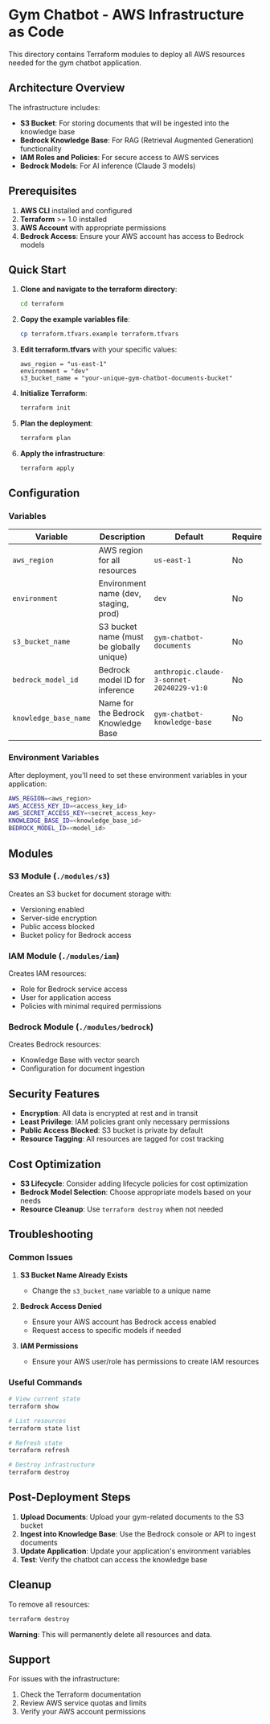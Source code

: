 # Gym Chatbot - AWS Infrastructure as Code

This directory contains Terraform modules to deploy all AWS resources needed for the gym chatbot application.

## Architecture Overview

The infrastructure includes:

- **S3 Bucket**: For storing documents that will be ingested into the knowledge base
- **Bedrock Knowledge Base**: For RAG (Retrieval Augmented Generation) functionality
- **IAM Roles and Policies**: For secure access to AWS services
- **Bedrock Models**: For AI inference (Claude 3 models)

## Prerequisites

1. **AWS CLI** installed and configured
2. **Terraform** >= 1.0 installed
3. **AWS Account** with appropriate permissions
4. **Bedrock Access**: Ensure your AWS account has access to Bedrock models

## Quick Start

1. **Clone and navigate to the terraform directory**:
   ```bash
   cd terraform
   ```

2. **Copy the example variables file**:
   ```bash
   cp terraform.tfvars.example terraform.tfvars
   ```

3. **Edit terraform.tfvars** with your specific values:
   ```hcl
   aws_region = "us-east-1"
   environment = "dev"
   s3_bucket_name = "your-unique-gym-chatbot-documents-bucket"
   ```

4. **Initialize Terraform**:
   ```bash
   terraform init
   ```

5. **Plan the deployment**:
   ```bash
   terraform plan
   ```

6. **Apply the infrastructure**:
   ```bash
   terraform apply
   ```

## Configuration

### Variables

| Variable | Description | Default | Required |
|----------|-------------|---------|----------|
| `aws_region` | AWS region for all resources | `us-east-1` | No |
| `environment` | Environment name (dev, staging, prod) | `dev` | No |
| `s3_bucket_name` | S3 bucket name (must be globally unique) | `gym-chatbot-documents` | No |
| `bedrock_model_id` | Bedrock model ID for inference | `anthropic.claude-3-sonnet-20240229-v1:0` | No |
| `knowledge_base_name` | Name for the Bedrock Knowledge Base | `gym-chatbot-knowledge-base` | No |

### Environment Variables

After deployment, you'll need to set these environment variables in your application:

```bash
AWS_REGION=<aws_region>
AWS_ACCESS_KEY_ID=<access_key_id>
AWS_SECRET_ACCESS_KEY=<secret_access_key>
KNOWLEDGE_BASE_ID=<knowledge_base_id>
BEDROCK_MODEL_ID=<model_id>
```

## Modules

### S3 Module (`./modules/s3`)

Creates an S3 bucket for document storage with:
- Versioning enabled
- Server-side encryption
- Public access blocked
- Bucket policy for Bedrock access

### IAM Module (`./modules/iam`)

Creates IAM resources:
- Role for Bedrock service access
- User for application access
- Policies with minimal required permissions

### Bedrock Module (`./modules/bedrock`)

Creates Bedrock resources:
- Knowledge Base with vector search
- Configuration for document ingestion

## Security Features

- **Encryption**: All data is encrypted at rest and in transit
- **Least Privilege**: IAM policies grant only necessary permissions
- **Public Access Blocked**: S3 bucket is private by default
- **Resource Tagging**: All resources are tagged for cost tracking

## Cost Optimization

- **S3 Lifecycle**: Consider adding lifecycle policies for cost optimization
- **Bedrock Model Selection**: Choose appropriate models based on your needs
- **Resource Cleanup**: Use `terraform destroy` when not needed

## Troubleshooting

### Common Issues

1. **S3 Bucket Name Already Exists**
   - Change the `s3_bucket_name` variable to a unique name

2. **Bedrock Access Denied**
   - Ensure your AWS account has Bedrock access enabled
   - Request access to specific models if needed

3. **IAM Permissions**
   - Ensure your AWS user/role has permissions to create IAM resources

### Useful Commands

```bash
# View current state
terraform show

# List resources
terraform state list

# Refresh state
terraform refresh

# Destroy infrastructure
terraform destroy
```

## Post-Deployment Steps

1. **Upload Documents**: Upload your gym-related documents to the S3 bucket
2. **Ingest into Knowledge Base**: Use the Bedrock console or API to ingest documents
3. **Update Application**: Update your application's environment variables
4. **Test**: Verify the chatbot can access the knowledge base

## Cleanup

To remove all resources:

```bash
terraform destroy
```

**Warning**: This will permanently delete all resources and data.

## Support

For issues with the infrastructure:
1. Check the Terraform documentation
2. Review AWS service quotas and limits
3. Verify your AWS account permissions 